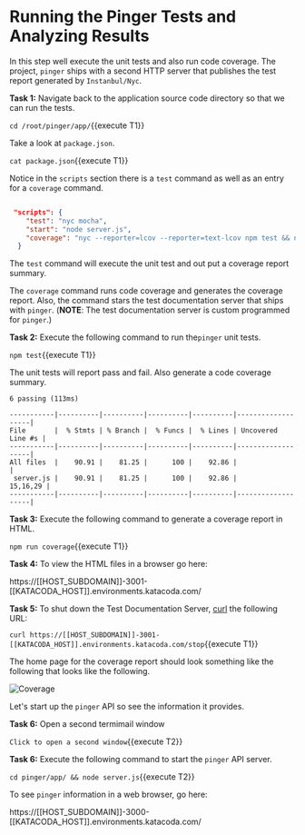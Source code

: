 # Running the Pinger Tests and Analyzing Results

In this step well execute the unit tests and also run code coverage. The project, `pinger` ships with a
second HTTP server that publishes the test report generated by `Instanbul/Nyc`.

**Task 1:** Navigate back to the application source code directory so that we can run the tests.

`cd /root/pinger/app/`{{execute  T1}}

Take a look at `package.json`.

`cat package.json`{{execute  T1}}

Notice in the `scripts` section there is a `test` command as
well as an entry for a `coverage` command.

```json

 "scripts": {
    "test": "nyc mocha",
    "start": "node server.js",
    "coverage": "nyc --reporter=lcov --reporter=text-lcov npm test && node testdocserver.js"
  }
```

The `test` command will execute the unit test and out put a coverage report summary.

The `coverage` command runs code coverage and generates the coverage report. Also, the command stars the test documentation
server that ships with `pinger`. (**NOTE**: The test documentation server is custom programmed for `pinger`.)

**Task 2:** Execute the following command to run the`pinger` unit tests.

`npm test`{{execute  T1}}

The unit tests will report pass and fail. Also generate a code coverage summary.

```text
6 passing (113ms)

-----------|----------|----------|----------|----------|-------------------|
File       |  % Stmts | % Branch |  % Funcs |  % Lines | Uncovered Line #s |
-----------|----------|----------|----------|----------|-------------------|
All files  |    90.91 |    81.25 |      100 |    92.86 |                   |
 server.js |    90.91 |    81.25 |      100 |    92.86 |          15,16,29 |
-----------|----------|----------|----------|----------|-------------------|
```

**Task 3:** Execute the following command to generate a coverage report in HTML.

`npm run coverage`{{execute  T1}}

**Task 4:** To view the HTML files in a browser go here:

https://[[HOST_SUBDOMAIN]]-3001-[[KATACODA_HOST]].environments.katacoda.com/

**Task 5:** To shut down the Test Documentation Server, [curl](https://www.lifewire.com/curl-definition-2184508)
the following URL:

`curl https://[[HOST_SUBDOMAIN]]-3001-[[KATACODA_HOST]].environments.katacoda.com/stop`{{execute  T1}}


The home page for the coverage report should look something like the following
that looks like the following.

![Coverage](https://raw.githubusercontent.com/reselbob/katacoda-scenarios/master/using-istanbul-nyc/images/coverage.png)

Let's start up the `pinger` API so see the information it provides.

**Task 6:** Open a second termimail window

`Click to open a second window`{{execute T2}}

**Task 6:** Execute the following command to start the `pinger` API server.

`cd pinger/app/ && node server.js`{{execute T2}}

To see `pinger` information in a web browser, go here:

https://[[HOST_SUBDOMAIN]]-3000-[[KATACODA_HOST]].environments.katacoda.com/


